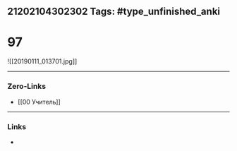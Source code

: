 21202104302302
Tags: #type_unfinished_anki 
---
# 97

![[20190111_013701.jpg]]

---
### Zero-Links
- [[00 Учитель]]
---
### Links
-